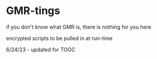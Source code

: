 # GMR-tings
if you don't know what GMR is, there is nothing for you here 

encrypted scripts to be pulled in at run-time 

6/24/23 - updated for TOGC 
